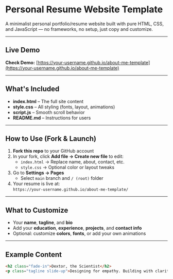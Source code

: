 # Personal Resume Website Template

A minimalist personal portfolio/resume website built with pure HTML, CSS, and JavaScript — no frameworks, no setup, just copy and customize.

---

## Live Demo

**Check Demo:** [https://your-username.github.io/about-me-template](https://your-username.github.io/about-me-template)

---

## What's Included

- **index.html** – The full site content
- **style.css** – All styling (fonts, layout, animations)
- **script.js** – Smooth scroll behavior
- **README.md** – Instructions for users

---

## How to Use (Fork & Launch)

1. **Fork this repo** to your GitHub account  
2. In your fork, click **Add file → Create new file** to edit:
   - `index.html` → Replace name, about, contact, etc.
   - `style.css` → Optional color or layout tweaks
3. Go to **Settings → Pages**
   - Select `main` branch and `/ (root)` folder
4. Your resume is live at:  
   `https://your-username.github.io/about-me-template/`

---

## What to Customize

- Your **name**, **tagline**, and **bio**
- Add your **education**, **experience**, **projects**, and **contact info**
- Optional: customize **colors**, **fonts**, or add your own animations

---

##  Example Content

```html
<h2 class="fade-in">Dextor, the Scientist</h2>
<p class="tagline slide-up">Designing for empathy. Building with clarity.</p>
